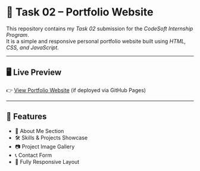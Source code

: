 # 💼 Task 02 – Portfolio Website

This repository contains my *Task 02* submission for the *CodeSoft Internship Program*.  
It is a simple and responsive personal portfolio website built using *HTML, CSS, and JavaScript*.

---

## 🖥 Live Preview

👉 [View Portfolio Website](https://naman-saini971.github.io/Task-02-Portfolio) (if deployed via GitHub Pages)

---

## 🔧 Features

- 📌 About Me Section  
- 🛠 Skills & Projects Showcase  
- 📷 Project Image Gallery  
- 📞 Contact Form  
- 📱 Fully Responsive Layout
